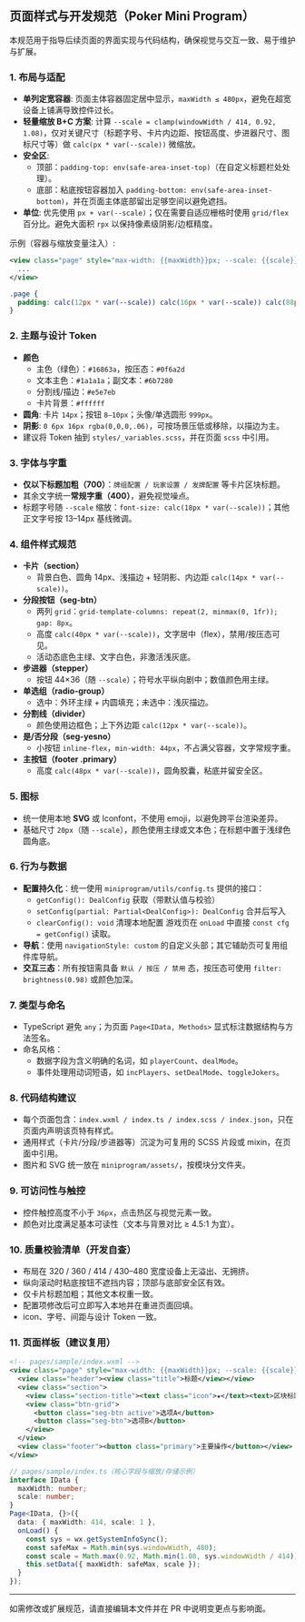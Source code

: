 ## 页面样式与开发规范（Poker Mini Program）

本规范用于指导后续页面的界面实现与代码结构，确保视觉与交互一致、易于维护与扩展。

### 1. 布局与适配
- **单列定宽容器**: 页面主体容器固定居中显示，`maxWidth ≤ 480px`，避免在超宽设备上铺满导致控件过长。
- **轻量缩放 B+C 方案**: 计算 `--scale = clamp(windowWidth / 414, 0.92, 1.08)`，仅对关键尺寸（标题字号、卡片内边距、按钮高度、步进器尺寸、图标尺寸等）做 `calc(px * var(--scale))` 微缩放。
- **安全区**: 
  - 顶部：`padding-top: env(safe-area-inset-top)`（在自定义标题栏处处理）。
  - 底部：粘底按钮容器加入 `padding-bottom: env(safe-area-inset-bottom)`，并在页面主体底部留出足够空间以避免遮挡。
- **单位**: 优先使用 `px + var(--scale)`；仅在需要自适应栅格时使用 `grid/flex` 百分比。避免大面积 `rpx` 以保持像素级阴影/边框精度。

示例（容器与缩放变量注入）:
```xml
<view class="page" style="max-width: {{maxWidth}}px; --scale: {{scale}};">
  ...
</view>
```

```scss
.page {
  padding: calc(12px * var(--scale)) calc(16px * var(--scale)) calc(88px * var(--scale));
}
```

### 2. 主题与设计 Token
- **颜色**
  - 主色（绿色）：`#16863a`，按压态：`#0f6a2d`
  - 文本主色：`#1a1a1a`；副文本：`#6b7280`
  - 分割线/描边：`#e5e7eb`
  - 卡片背景：`#ffffff`
- **圆角**: 卡片 `14px`；按钮 `8–10px`；头像/单选圆形 `999px`。
- **阴影**: `0 6px 16px rgba(0,0,0,.06)`，可按场景压低或移除，以描边为主。
- 建议将 Token 抽到 `styles/_variables.scss`，并在页面 `scss` 中引用。

### 3. 字体与字重
- **仅以下标题加粗（700）**：`牌组配置 / 玩家设置 / 发牌配置` 等卡片区块标题。
- 其余文字统一**常规字重（400）**，避免视觉噪点。
- 标题字号随 `--scale` 缩放：`font-size: calc(18px * var(--scale))`；其他正文字号按 13–14px 基线微调。

### 4. 组件样式规范
- **卡片（section）**
  - 背景白色、圆角 14px、浅描边 + 轻阴影、内边距 `calc(14px * var(--scale))`。
- **分段按钮（seg-btn）**
  - 两列 `grid`：`grid-template-columns: repeat(2, minmax(0, 1fr)); gap: 8px`。
  - 高度 `calc(40px * var(--scale))`，文字居中（flex），禁用/按压态可见。
  - 活动态底色主绿、文字白色，非激活浅灰底。
- **步进器（stepper）**
  - 按钮 44×36（随 `--scale`）；符号水平纵向剧中；数值颜色用主绿。
- **单选组（radio-group）**
  - 选中：外环主绿 + 内圆填充；未选中：浅灰描边。
- **分割线（divider）**
  - 颜色使用边框色；上下外边距 `calc(12px * var(--scale))`。
- **是/否分段（seg-yesno）**
  - 小按钮 `inline-flex`，`min-width: 44px`，不占满父容器，文字常规字重。
- **主按钮（footer .primary）**
  - 高度 `calc(48px * var(--scale))`，圆角胶囊，粘底并留安全区。

### 5. 图标
- 统一使用本地 **SVG** 或 Iconfont，不使用 emoji，以避免跨平台渲染差异。
- 基础尺寸 `20px`（随 `--scale`），颜色使用主绿或文本色；在标题中置于浅绿色圆角底。

### 6. 行为与数据
- **配置持久化**：统一使用 `miniprogram/utils/config.ts` 提供的接口：
  - `getConfig(): DealConfig` 获取（带默认值与校验）
  - `setConfig(partial: Partial<DealConfig>): DealConfig` 合并后写入
  - `clearConfig(): void` 清理本地配置
  游戏页在 `onLoad` 中直接 `const cfg = getConfig()` 读取。
- **导航**：使用 `navigationStyle: custom` 的自定义头部；其它辅助页可复用组件库导航。
- **交互三态**：所有按钮需具备 `默认 / 按压 / 禁用` 态，按压态可使用 `filter: brightness(0.98)` 或颜色加深。

### 7. 类型与命名
- TypeScript 避免 `any`；为页面 `Page<IData, Methods>` 显式标注数据结构与方法签名。
- 命名风格：
  - 数据字段为含义明确的名词，如 `playerCount`、`dealMode`。
  - 事件处理用动词短语，如 `incPlayers`、`setDealMode`、`toggleJokers`。

### 8. 代码结构建议
- 每个页面包含：`index.wxml / index.ts / index.scss / index.json`，只在页面内声明该页特有样式。
- 通用样式（卡片/分段/步进器等）沉淀为可复用的 SCSS 片段或 mixin，在页面中引用。
- 图片和 SVG 统一放在 `miniprogram/assets/`，按模块分文件夹。

### 9. 可访问性与触控
- 控件触控高度不小于 `36px`，点击热区与视觉元素一致。
- 颜色对比度满足基本可读性（文本与背景对比 ≥ 4.5:1 为宜）。

### 10. 质量校验清单（开发自查）
- 布局在 320 / 360 / 414 / 430–480 宽度设备上无溢出、无拥挤。
- 纵向滚动时粘底按钮不遮挡内容；顶部与底部安全区有效。
- 仅卡片标题加粗；其他文本权重一致。
- 配置项修改后可立即写入本地并在重进页面回填。
- icon、字号、间距与设计 Token 一致。

### 11. 页面样板（建议复用）
```xml
<!-- pages/sample/index.wxml -->
<view class="page" style="max-width: {{maxWidth}}px; --scale: {{scale}};">
  <view class="header"><view class="title">标题</view></view>
  <view class="section">
    <view class="section-title"><text class="icon">★</text><text>区块标题</text></view>
    <view class="btn-grid">
      <button class="seg-btn active">选项A</button>
      <button class="seg-btn">选项B</button>
    </view>
  </view>
  <view class="footer"><button class="primary">主要操作</button></view>
</view>
```

```ts
// pages/sample/index.ts（核心字段与缩放/存储示例）
interface IData {
  maxWidth: number;
  scale: number;
}
Page<IData, {}>({
  data: { maxWidth: 414, scale: 1 },
  onLoad() {
    const sys = wx.getSystemInfoSync();
    const safeMax = Math.min(sys.windowWidth, 480);
    const scale = Math.max(0.92, Math.min(1.08, sys.windowWidth / 414));
    this.setData({ maxWidth: safeMax, scale });
  }
});
```

---
如需修改或扩展规范，请直接编辑本文件并在 PR 中说明变更点与影响面。


